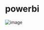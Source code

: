 # powerbi

![image](https://user-images.githubusercontent.com/46970931/197406552-4ae8155d-ebc7-4998-8b89-4081d1df782d.png)
